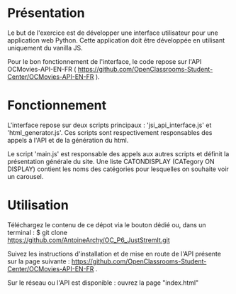 # Présentation
Le but de l'exercice est de développer une interface utilisateur pour une application web Python.
Cette application doit être développée en utilisant uniquement du vanilla JS.

Pour le bon fonctionnement de l'interface, le code repose sur l'API OCMovies-API-EN-FR ( https://github.com/OpenClassrooms-Student-Center/OCMovies-API-EN-FR ).

# Fonctionnement 
L'interface repose sur deux scripts principaux : 'jsi_api_interface.js' et 'html_generator.js'. Ces scripts sont respectivement responsables des appels à l'API et de la génération du html.

Le script 'main.js' est responsable des appels aux autres scripts et définit la présentation générale du site. Une liste CATONDISPLAY (CATegory ON DISPLAY) contient les noms des catégories pour lesquelles on souhaite voir un carousel.

# Utilisation
Téléchargez le contenu de ce dépot via le bouton dédié ou, dans un terminal : $ git clone https://github.com/AntoineArchy/OC_P6_JustStremIt.git

Suivez les instructions d'installation et de mise en route de l'API présente sur la page suivante : https://github.com/OpenClassrooms-Student-Center/OCMovies-API-EN-FR .

Sur le réseau ou l'API est disponible : ouvrez la page "index.html"
